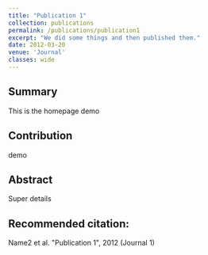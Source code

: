 ```yaml
---
title: "Publication 1"
collection: publications
permalink: /publications/publication1
excerpt: "We did some things and then published them."
date: 2012-03-20
venue: 'Journal'
classes: wide
---
```

## Summary
This is the homepage demo

## Contribution

demo

## Abstract

Super details

## Recommended citation:
Name2 et al. "Publication 1", 2012 (Journal 1)

